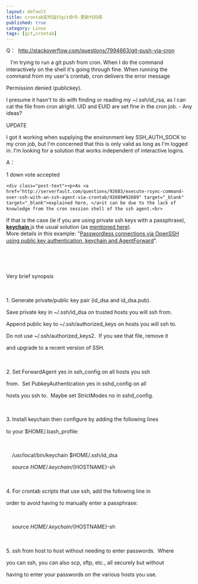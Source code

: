 ```yaml
---
layout: default
title: crontab定时运行git命令-更新代码库
published: true
category: Linux
tags: [git,crontab]
---
```

<div id="detail" class="detail" style="line-height: 1.3;"><p>Q： &nbsp;<a href="http://stackoverflow.com/questions/7994663/git-push-via-cron" target="_blank" target="_blank">http://stackoverflow.com/questions/7994663/git-push-via-cron</a><div>&nbsp;&nbsp;&nbsp;I'm trying to run a git push from cron. When I 
do the command interactively on the shell it's going through fine. When 
running the command from my user's crontab, cron delivers the error 
message<div class="post-text" itemprop="description">
        

Permission denied (publickey).


<p>I presume it hasn't to do with finding or reading my ~/.ssh/id_rsa, 
as I can cat the file from cron alright. UID and EUID are set fine in 
the cron job. - Any ideas?</p>

<p>UPDATE</p>

<p>I got it working when supplying the environment key SSH_AUTH_SOCK to 
my cron job, but I'm concerned that this is only valid as long as I'm 
logged in. I'm looking for a solution that works independent of 
interactive logins.</p><p>A：</p><p></p><div class="vote"><a class="vote-up-off" title="This answer is useful (click again to undo)"></a>
    <span class="vote-count-post">1</span>
    <a class="vote-down-off" title="This answer is not useful (click again to undo)">down vote</a>
<span class="vote-accepted-on" title="The question owner accepted this as the best answer Nov 3 '11 at 14:49">accepted</span> 
</div>

        



    <div class="post-text"><p>As <a href="http://serverfault.com/questions/92683/execute-rsync-command-over-ssh-with-an-ssh-agent-via-crontab/92689#92689" target="_blank" target="_blank">explained here, </a>it can be due to the lack of knowledge from the cron session shell of the ssh agent.<br>
If that is the case (ie if you are using private ssh keys with a passphrase), <a href="http://oceanpark.com/notes/howto_ssh_keychain_public_key_authentication_forwarding.html" target="_blank" target="_blank"><strong>keychain</strong> i</a>s the usual solution (as <a href="http://serverfault.com/questions/92683/execute-rsync-command-over-ssh-with-an-ssh-agent-via-crontab/236437#236437" target="_blank" target="_blank">mentioned here</a>).<br>
More details in this example: "<a href="http://oceanpark.com/notes/howto_ssh_keychain_public_key_authentication_forwarding.html" target="_blank" target="_blank">Passwordless connections via OpenSSH using public key
authentication, keychain and AgentForward</a>".</p><p><br></p><p></p><p><br></p><p>Very brief synopsis</p><p><br></p><p>1. Generate private/public key pair (id_dsa and id_dsa.pub).</p><p>Save private key in ~/.ssh/id_dsa on trusted hosts you will ssh from.</p><p>Append public key to ~/.ssh/authorized_keys on hosts you will ssh to.</p><p>Do not use ~/.ssh/authorized_keys2. &nbsp;If you see that file, remove it</p><p>and upgrade to a recent version of SSH.</p><p><br></p><p>2. Set ForwardAgent yes in ssh_config on all hosts you ssh</p><p>from. &nbsp;Set PubkeyAuthentication yes in sshd_config on all</p><p>hosts you ssh to. &nbsp;Maybe set StrictModes no in sshd_config.</p><p><br></p><p>3. Install keychain then configure by adding the following lines</p><p>to your $HOME/.bash_profile:</p><p><br></p><p>&nbsp; &nbsp; /usr/local/bin/keychain $HOME/.ssh/id_dsa</p><p>&nbsp; &nbsp; source $HOME/.keychain/${HOSTNAME}-sh</p><p><br></p><p>4. For crontab scripts that use ssh, add the following line in</p><p>order to avoid having to manually enter a passphrase:</p><p><br></p><p>&nbsp; &nbsp; source $HOME/.keychain/${HOSTNAME}-sh</p><p><br></p><p>5. ssh from host to host without needing to enter passwords. &nbsp;Where</p><p>you can ssh, you can also scp, sftp, etc., all securely but without</p><p>having to enter your passwords on the various hosts you use.</p><p></p></div><p></p></div></div></p></div>
